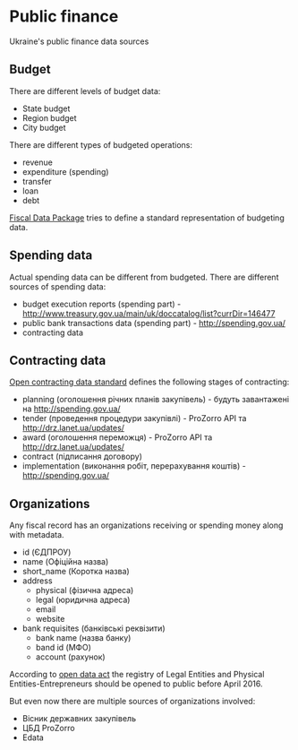 # Public finance

Ukraine's public finance data sources

## Budget

There are different levels of budget data:

 * State budget
 * Region budget
 * City budget

There are different types of budgeted operations:

* revenue
* expenditure (spending)
* transfer
* loan
* debt

[Fiscal Data Package](http://fiscal.dataprotocols.org/spec/#data-files) tries to define a standard representation of budgeting data.

## Spending data

Actual spending data can be different from budgeted.
There are different sources of spending data:

* budget execution reports (spending part) - http://www.treasury.gov.ua/main/uk/doccatalog/list?currDir=146477
* public bank transactions data (spending part) - http://spending.gov.ua/
* contracting data

## Contracting data

[Open contracting data standard](http://ocds.open-contracting.org/standard/r/1__0__0/en/schema/reference/) defines the following stages of contracting:

* planning (оголошення річних планів закупівель) - будуть завантажені на http://spending.gov.ua/
* tender (проведення процедури закупівлі) - ProZorro API та http://drz.lanet.ua/updates/
* award (оголошення переможця) - ProZorro API та http://drz.lanet.ua/updates/
* contract (підписання договору)
* implementation (виконання робіт, перерахування коштів) - http://spending.gov.ua/

## Organizations

Any fiscal record has an organizations receiving or spending money along with metadata.

  * id (ЄДПРОУ)
  * name (Офіційна назва)
  * short_name (Коротка назва)
  * address
    * physical (фізична адреса)
    * legal (юридична адреса)
    * email
    * website
  * bank requisites (банківські реквізити)
    * bank name (назва банку)
    * band id (МФО)
    * account (рахунок)

According to [open data act](http://www.kmu.gov.ua/control/uk/cardnpd?docid=248573101) the registry of Legal Entities and Physical Entities-Entrepreneurs should be opened to public before April 2016.

But even now there are multiple sources of organizations involved:

  * Вісник державних закупівель
  * ЦБД ProZorro
  * Edata
